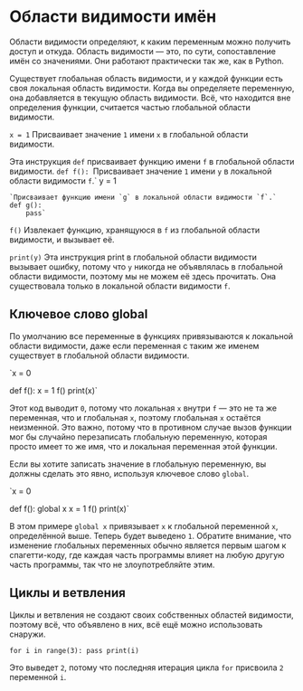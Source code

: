 # Области видимости имён
Области видимости определяют, к каким переменным можно получить доступ и откуда. Область видимости — это, по сути, сопоставление имён со значениями.
Они работают практически так же, как в Python.

Существует глобальная область видимости, и у каждой функции есть своя локальная область видимости.
Когда вы определяете переменную, она добавляется в текущую область видимости.
Всё, что находится вне определения функции, считается частью глобальной области видимости.

`x = 1`
Присваивает значение `1` имени `x` в глобальной области видимости.

Эта инструкция `def` присваивает функцию имени `f` в глобальной области видимости.
`def f():
    `Присваивает значение `1` имени `y` в локальной области видимости `f`.`
    y = 1

    `Присваивает функцию имени `g` в локальной области видимости `f`.`
    def g():
        pass`

`f()`
Извлекает функцию, хранящуюся в `f` из глобальной области видимости, и вызывает её.

`print(y)`
Эта инструкция print в глобальной области видимости вызывает ошибку, потому что `y` никогда не объявлялась в глобальной области видимости, поэтому мы не можем её здесь прочитать.
Она существовала только в локальной области видимости `f`.

## Ключевое слово global
По умолчанию все переменные в функциях привязываются к локальной области видимости, даже если переменная с таким же именем существует в глобальной области видимости.

`x = 0

def f():
    x = 1
f()
print(x)`

Этот код выводит `0`, потому что локальная `x` внутри `f` — это не та же переменная, что и глобальная `x`, поэтому глобальная `x` остаётся неизменной. Это важно, потому что в противном случае вызов функции мог бы случайно перезаписать глобальную переменную, которая просто имеет то же имя, что и локальная переменная этой функции.

Если вы хотите записать значение в глобальную переменную, вы должны сделать это явно, используя ключевое слово `global`.

`x = 0

def f():
    global x
    x = 1
f()
print(x)`

В этом примере `global x` привязывает `x` к глобальной переменной `x`, определённой выше. Теперь будет выведено `1`.
Обратите внимание, что изменение глобальных переменных обычно является первым шагом к спагетти-коду, где каждая часть программы влияет на любую другую часть программы, так что не злоупотребляйте этим.

## Циклы и ветвления
Циклы и ветвления не создают своих собственных областей видимости, поэтому всё, что объявлено в них, всё ещё можно использовать снаружи.

`for i in range(3):
    pass
print(i)`

Это выведет `2`, потому что последняя итерация цикла `for` присвоила `2` переменной `i`.